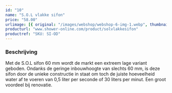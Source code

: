 ```yaml
---
id: "10"
name: "S.O.L vlakke sifon"
price: "58.00"
urlimage: [{ original: "/images/webshop/webshop-6-img-1.webp", thumbnail: "/images/webshop/webshop-6-img-1.webp" }]
producturl: "www.shower-online.com/product/solvlakkesifon"
productref: "SKU: SI-OD"
---
```


### Beschrijving

Met de S.O.L sifon 60 mm wordt de markt een extreem lage variant geboden. Ondanks de geringe inbouwhoogte van slechts 60 mm, is deze sifon door de unieke constructie in staat om toch de juiste hoeveelheid water af te voeren van 0,5 liter per seconde of 30 liters per minut. Een groot voordeel bij renovatie.
